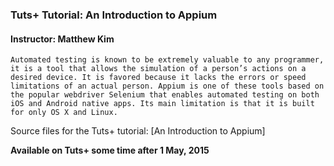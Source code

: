 ### Tuts+ Tutorial: An Introduction to Appium

#### Instructor: Matthew Kim

	Automated testing is known to be extremely valuable to any programmer, it is a tool that allows the simulation of a person’s actions on a desired device. It is favored because it lacks the errors or speed limitations of an actual person. Appium is one of these tools based on the popular webdriver Selenium that enables automated testing on both iOS and Android native apps. Its main limitation is that it is built for only OS X and Linux. 

Source files for the Tuts+ tutorial: [An Introduction to Appium]

**Available on Tuts+ some time after 1 May, 2015**

